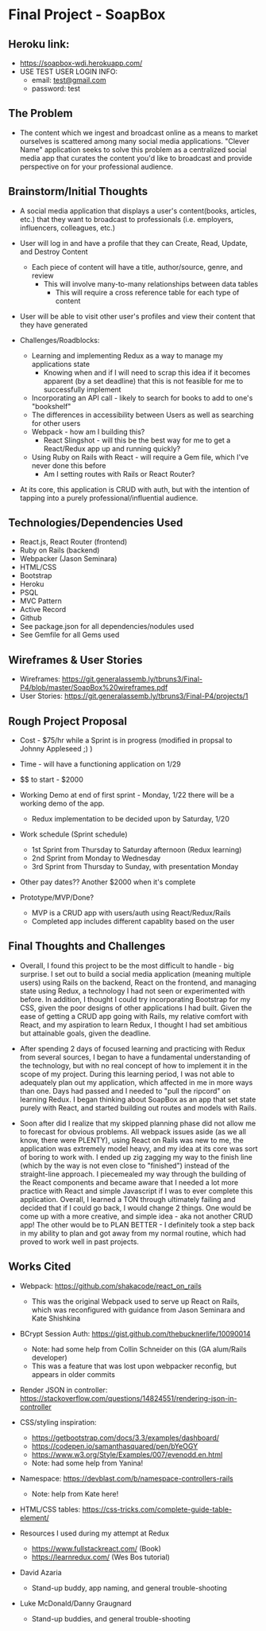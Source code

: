 # Final Project - SoapBox

## Heroku link:

* https://soapbox-wdi.herokuapp.com/
* USE TEST USER LOGIN INFO:
    * email: test@gmail.com
    * password: test

## The Problem

* The content which we ingest and broadcast online as a means to market ourselves is scattered among many social media applications. "Clever Name" application seeks to solve this problem as a centralized social media app that curates the content you'd like to broadcast and provide perspective on for your professional audience.

## Brainstorm/Initial Thoughts

* A social media application that displays a user's content(books, articles, etc.) that they want to broadcast to professionals (i.e. employers, influencers, colleagues, etc.)

* User will log in and have a profile that they can Create, Read, Update, and Destroy Content
    * Each piece of content will have a title, author/source, genre, and review
        * This will involve many-to-many relationships between data tables
            * This will require a cross reference table for each type of content

* User will be able to visit other user's profiles and view their content that they have generated

* Challenges/Roadblocks:
    * Learning and implementing Redux as a way to manage my applications state
        * Knowing when and if I will need to scrap this idea if it becomes apparent (by a set deadline) that this is not feasible for me to successfully implement
    * Incorporating an API call - likely to search for books to add to one's "bookshelf"
    * The differences in accessibility between Users as well as searching for other users
    * Webpack - how am I building this?
        * React Slingshot - will this be the best way for me to get a React/Redux app up and running quickly?
    * Using Ruby on Rails with React - will require a Gem file, which I've never done this before
        * Am I setting routes with Rails or React Router?

* At its core, this application is CRUD with auth, but with the intention of tapping into a purely professional/influential audience.

## Technologies/Dependencies Used

* React.js, React Router (frontend)
* Ruby on Rails (backend)
* Webpacker (Jason Seminara)
* HTML/CSS
* Bootstrap
* Heroku
* PSQL
* MVC Pattern
* Active Record
* Github
* See package.json for all dependencies/nodules used
* See Gemfile for all Gems used

## Wireframes & User Stories

* Wireframes: https://git.generalassemb.ly/tbruns3/Final-P4/blob/master/SoapBox%20wireframes.pdf
* User Stories: https://git.generalassemb.ly/tbruns3/Final-P4/projects/1

## Rough Project Proposal

* Cost - $75/hr while a Sprint is in progress (modified in propsal to Johnny Appleseed ;) )

* Time - will have a functioning application on 1/29

* $$ to start - $2000

* Working Demo at end of first sprint - Monday, 1/22 there will be a working demo of the app.
    * Redux implementation to be decided upon by Saturday, 1/20

* Work schedule (Sprint schedule)
    * 1st Sprint from Thursday to Saturday afternoon (Redux learning)
    * 2nd Sprint from Monday to Wednesday
    * 3rd Sprint from Thursday to Sunday, with presentation Monday

* Other pay dates?? Another $2000 when it's complete

* Prototype/MVP/Done?
    * MVP is a CRUD app with users/auth using React/Redux/Rails
    * Completed app includes different capablity based on the user


## Final Thoughts and Challenges

* Overall, I found this project to be the most difficult to handle - big surprise. I set out to build a social media application (meaning multiple users) using Rails on the backend, React on the frontend, and managing state using Redux, a technology I had not seen or experimented with before. In addition, I thought I could try incorporating Bootstrap for my CSS, given the poor designs of other applications I had built. Given the ease of getting a CRUD app going with Rails, my relative comfort with React, and my aspiration to learn Redux, I thought I had set ambitious but attainable goals, given the deadline.

* After spending 2 days of focused learning and practicing with Redux from several sources, I began to have a fundamental understanding of the technology, but with no real concept of how to implement it in the scope of my project. During this learning period, I was not able to adequately plan out my application, which affected in me in more ways than one. Days had passed and I needed to "pull the ripcord" on learning Redux. I began thinking about SoapBox as an app that set state purely with React, and started building out routes and models with Rails.

* Soon after did I realize that my skipped planning phase did not allow me to forecast for obvious problems. All webpack issues aside (as we all know, there were PLENTY), using React on Rails was new to me, the application was extremely model heavy, and my idea at its core was sort of boring to work with. I ended up zig zagging my way to the finish line (which by the way is not even close to "finished") instead of the straight-line approach. I piecemealed my way through the building of the React components and became aware that I needed a lot more practice with React and simple Javascript if I was to ever complete this application. Overall, I learned a TON through ultimately failing and decided that if I could go back, I would change 2 things. One would be come up with a more creative, and simple idea - aka not another CRUD app! The other would be to PLAN BETTER - I definitely took a step back in my ability to plan and got away from my normal routine, which had proved to work well in past projects. 
    
## Works Cited

* Webpack: https://github.com/shakacode/react_on_rails
    * This was the original Webpack used to serve up React on Rails, which was reconfigured with guidance from Jason Seminara and Kate Shishkina

* BCrypt Session Auth: https://gist.github.com/thebucknerlife/10090014
    * Note: had some help from Collin Schneider on this (GA alum/Rails developer)
    * This was a feature that was lost upon webpacker reconfig, but appears in older commits

* Render JSON in controller: https://stackoverflow.com/questions/14824551/rendering-json-in-controller

* CSS/styling inspiration: 
    * https://getbootstrap.com/docs/3.3/examples/dashboard/
    * https://codepen.io/samanthasquared/pen/bYeOGY
    * https://www.w3.org/Style/Examples/007/evenodd.en.html
    * Note: had some help from Yanina!

* Namespace: https://devblast.com/b/namespace-controllers-rails
    * Note: help from Kate here!

* HTML/CSS tables: https://css-tricks.com/complete-guide-table-element/

* Resources I used during my attempt at Redux
    * https://www.fullstackreact.com/ (Book)
    * https://learnredux.com/ (Wes Bos tutorial)

* David Azaria
    * Stand-up buddy, app naming, and general trouble-shooting

* Luke McDonald/Danny Graugnard
    * Stand-up buddies, and general trouble-shooting

